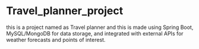 # Travel_planner_project
this is a project named as Travel planner and this is made using Spring Boot, MySQL/MongoDB for data storage, and integrated with external APIs for weather forecasts and points of interest.
